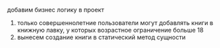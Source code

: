добавим бизнес логику в проект

1. только совершеннолетние пользователи могут добавлять книги в книжную лавку, у которых возрастное ограничение больше 18 
2. вынесем создание книги в статический метод сущности